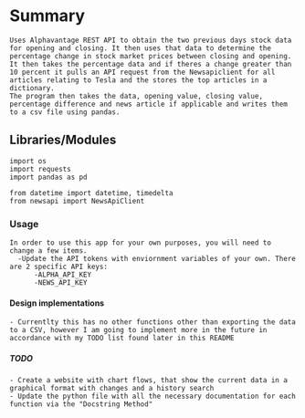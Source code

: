 # Summary
    Uses Alphavantage REST API to obtain the two previous days stock data for opening and closing. It then uses that data to determine the percentage change in stock market prices between closing and opening.
    It then takes the percentage data and if theres a change greater than 10 percent it pulls an API request from the Newsapiclient for all articles relating to Tesla and the stores the top articles in a dictionary. 
    The program then takes the data, opening value, closing value, percentage difference and news article if applicable and writes them to a csv file using pandas. 

## Libraries/Modules
    import os
    import requests
    import pandas as pd
    
    from datetime import datetime, timedelta
    from newsapi import NewsApiClient


### Usage
    In order to use this app for your own purposes, you will need to change a few items.
      -Update the API tokens with enviornment variables of your own. There are 2 specific API keys:
          -ALPHA_API_KEY
          -NEWS_API_KEY
      

 #### Design implementations
    - Currentlty this has no other functions other than exporting the data to a CSV, however I am going to implement more in the future in accordance with my TODO list found later in this README

##### TODO
    - Create a website with chart flows, that show the current data in a graphical format with changes and a history search
    - Update the python file with all the necessary documentation for each function via the "Docstring Method"



